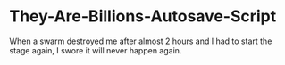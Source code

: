 # They-Are-Billions-Autosave-Script
When a swarm destroyed me after almost 2 hours and I had to start the stage again, I swore it will never happen again.
